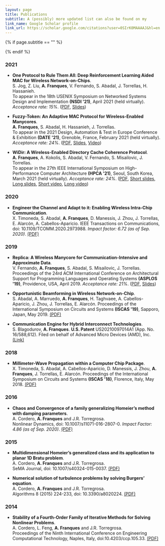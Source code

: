 ```yaml
---
layout: page
title: Publications
subtitle: A (possibly) more updated list can also be found on my
link_name: Google Scholar profile
link_url: https://scholar.google.com/citations?user=0SIrK0MAAAAJ&hl=en
---
```


{% if page.subtitle == "" %}
<div class="empty_subtitle"></div>
{% endif %}

### 2021
- **One Protocol to Rule Them All: Deep Reinforcement Learning Aided MAC for Wireless Network-on-Chips**. <br>
S. Jog, Z. Liu, **A. Franques**, V. Fernando, S. Abadal, J. Torrellas, H. Hassanieh.  
To appear in the 18th USENIX Symposium on Networked Systems Design and Implementation **(NSDI '21)**, April 2021 (held virtually). _Acceptance rate: 15%_. ([PDF](/docs/Neumac_NSDI_2021.pdf), [Slides](https://www.usenix.org/system/files/nsdi21_slides_jog.pdf))

- **Fuzzy-Token: An Adaptive MAC Protocol for Wireless-Enabled Manycores**. <br>
**A. Franques**, S. Abadal, H. Hassanieh, J. Torrellas.  
To appear in the 2021 Design, Automation & Test in Europe Conference & Exhibition **(DATE '21)**, Grenoble, France, February 2021 (held virtually). _Acceptance rate: 24%_. ([PDF](/docs/Fuzzy_Token_DATE_2021.pdf), [Slides](/docs/DATE2021-Fuzzy-Token.pptx), [Video](https://youtu.be/r9PbEqpEHS0))

- **WiDir: A Wireless-Enabled Directory Cache Coherence Protocol**. <br>
**A. Franques**, A. Kokolis, S. Abadal, V. Fernando, S. Misailovic, J. Torrellas.  
To appear in the 27th IEEE International Symposium on High-Performance Computer Architecture **(HPCA '21)**, Seoul, South Korea, March 2021 (held virtually). _Acceptance rate: 24%_. ([PDF](/docs/WiDir_HPCA_2021.pdf), [Short slides](/docs/HPCA2021-WiDir-short.pptx), [Long slides](/docs/HPCA2021-WiDir.pptx), [Short video](https://youtu.be/RJCt4rP4Ve4), [Long video](https://youtu.be/9RvEh7UH5Uk))

### 2020
- **Engineer the Channel and Adapt to it: Enabling Wireless Intra-Chip Communication**. <br>
X. Timoneda, S. Abadal, **A. Franques**, D. Manessis, J. Zhou, J. Torrellas, E. Alarcón, A. Cabellos-Aparicio.
IEEE Transactions on Communications, doi: 10.1109/TCOMM.2020.2973988. _Impact factor: 6.72 (as of Sep. 2020)_. [(PDF)](/docs/timoneda_engineer_the_channel.pdf)

### 2019
- **Replica: A Wireless Manycore for Communication-Intensive and Approximate Data**. <br>
V. Fernando, **A. Franques**, S. Abadal, S. Misailovic, J. Torrellas.  
Proceedings of the 24rd ACM International Conference on Architectural Support for Programming Languages and Operating Systems **(ASPLOS '19)**, Providence, USA, April 2019. _Acceptance rate: 21%_. ([PDF](/docs/ASPLOS_2019_Replica.pdf), [Slides](/docs/ASPLOS2019-Replica.pptx))

- **Opportunistic Beamforming in Wireless Network-on-Chip**. <br>
S. Abadal, A. Marruedo, **A. Franques**, H. Taghvaee, A. Cabellos-Aparicio, J. Zhou, J. Torrellas, E. Alarcón.
Proceedings of the International Symposium on Circuits and Systems **(ISCAS '19)**, Sapporo, Japan, May 2019. [(PDF)](/docs/ISCAS_2019_Opportunistic_Beamforming.pdf)

- **Communication Engine for Hybrid Interconnect Technologies**. <br>
S. Blagodurov, **A. Franques**. 
**U.S. Patent** US20210097014A1 (App. No. 16/588,612). Filed on behalf of Advanced Micro Devices (AMD), Inc. [(Link)](https://patents.google.com/patent/US20210097014A1)


### 2018
- **Millimeter-Wave Propagation within a Computer Chip Package**.  
X. Timoneda, S. Abadal, A. Cabellos-Aparicio, D. Manessis, J. Zhou, **A. Franques**, J. Torrellas, E. Alarcón. 
Proceedings of the International Symposium on Circuits and Systems **(ISCAS '18)**, Florence, Italy, May 2018. [(PDF)](/docs/ISCAS_2018_CompPackage.pdf)

### 2016
- **Chaos and Convergence of a family generalizing Homeier’s method with damping parameters**.  
A. Cordero, **A. Franques** and J.R. Torregrosa.  
Nonlinear Dynamics, doi: 10.1007/s11071-016-2807-0. _Impact Factor: 4.86 (as of Sep. 2020)_. [(PDF)](/docs/chaos_and_convergence_generalizing_homeier.pdf)

### 2015
- **Multidimensional Homeier’s generalized class and its application to planar 1D Bratu problem**.  
A. Cordero, **A. Franques** and J.R. Torregrosa.  
SeMA Journal, doi: 10.1007/s40324-015-0037. [(PDF)](/docs/multidimensional_generalizing_homeier.pdf)

- **Numerical solution of turbulence problems by solving Burgers’ equation**.  
A. Cordero, **A. Franques** and J.R. Torregrosa.  
Algorithms 8 (2015) 224-233, doi: 10.3390/a8020224. [(PDF)](/docs/numerical_solution_turbulence_problems.pdf)

### 2014
- **Stability of a Fourth-Order Family of Iterative Methods for Solving Nonlinear Problems**.  
A. Cordero, L. Feng, **A. Franques** and J.R. Torregrosa.  
Proceedings of the Ninth International Conference on Engineering Computational Technology, Naples, Italy, doi:10.4203/ccp.105.33. [(PDF)](/docs/stability_fourth_order_family.pdf)
